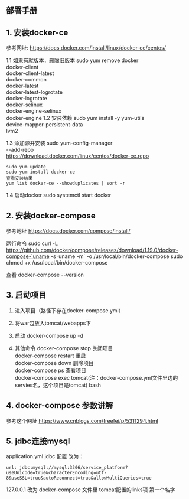 部署手册
------------

## 1. 安装docker-ce
参考网址: https://docs.docker.com/install/linux/docker-ce/centos/

1.1 如果有就版本，删除旧版本
    sudo yum remove docker \
                    docker-client \
                    docker-client-latest \
                    docker-common \
                    docker-latest \
                    docker-latest-logrotate \
                    docker-logrotate \
                    docker-selinux \
                    docker-engine-selinux \
                    docker-engine
1.2 安装依赖
    sudo yum install -y yum-utils \
        device-mapper-persistent-data \
        lvm2

1.3 添加源并安装
    sudo yum-config-manager \
        --add-repo \
        https://download.docker.com/linux/centos/docker-ce.repo

    sudo yum update
    sudo yum install docker-ce
    查看安装结果
    yum list docker-ce --showduplicates | sort -r
1.4 启动docker
    sudo systemctl start docker

## 2. 安装docker-compose
参考地址 https://docs.docker.com/compose/install/

两行命令
    sudo curl -L https://github.com/docker/compose/releases/download/1.19.0/docker-compose-`uname -s`-`uname -m` -o /usr/local/bin/docker-compose
    sudo chmod +x /usr/local/bin/docker-compose
 
查看
    docker-compose --version

## 3. 启动项目

1. 进入项目（路径下存在docker-compose.yml）

2. 将war包放入tomcat/webapps下

3. 启动
    docker-compose up -d 

4. 其他命令
    docker-compose stop 关闭项目   
    docker-compose restart 重启  
    docker-compose down 删除项目   
    docker-compose ps  查看项目   
    docker-compose exec tomcat(注：docker-compose.yml文件里边的servies名，这个项目是tomcat) bash

## 4. docker-compose 参数讲解
参考这个网址
https://www.cnblogs.com/freefei/p/5311294.html


## 5. jdbc连接mysql
application.yml 
jdbc 配置
改为： 
 
    url: jdbc:mysql://mysql:3306/service_platform?useUnicode=true&characterEncoding=utf-8&useSSL=true&autoReconnect=true&allowMultiQueries=true

 127.0.0.1 改为  docker-compose 文件里 tomcat配置的links项 第一个名字
